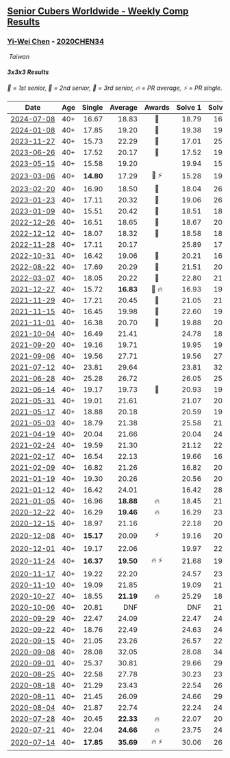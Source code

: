 <style>table {white-space: nowrap;}</style>
<link rel="stylesheet" type="text/css" href="/scw-comp/css/flags.css" />

## [Senior Cubers Worldwide - Weekly Comp Results](/scw-comp/results/)
### [Yi-Wei Chen](README.md) - [2020CHEN34](https://www.worldcubeassociation.org/persons/2020CHEN34?event=333)

<i class="flag flag-TW" />&nbsp;Taiwan

#### 3x3x3 Results

<span style="white-space: nowrap;">🥇 = 1st senior</span>, <span style="white-space: nowrap;">🥈 = 2nd senior</span>, <span style="white-space: nowrap;">🥉 = 3rd senior</span>, <span style="white-space: nowrap;">🔥 = PR average</span>, <span style="white-space: nowrap;">⚡ = PR single</span>.

| Date | Age | Single | Average | Awards | Solve 1 | Solve 2 | Solve 3 | Solve 4 | Solve 5 | Video |
| :--: | :--: | --: | --: | :--: | --: | --: | --: | --: | --: | :-- |
| [2024-07-08](../../results/2024-07-08/333.md) | 40+ | 16.67 | 18.83 | 🥉 | 18.79 | 16.67 | 22.37 | 18.90 | 18.80 | [Desktop](https://www.facebook.com/events/821748909640871/permalink/827735105708918) / [Mobile](https://m.facebook.com/events/821748909640871?view=permalink&id=827735105708918) |
| [2024-01-08](../../results/2024-01-08/333.md) | 40+ | 17.85 | 19.20 | 🥉 | 19.38 | 19.19 | 20.24 | 17.85 | 19.03 | [Desktop](https://www.facebook.com/events/1278843609453417/permalink/1283841112287000) / [Mobile](https://m.facebook.com/events/1278843609453417?view=permalink&id=1283841112287000) |
| [2023-11-27](../../results/2023-11-27/333.md) | 40+ | 15.73 | 22.29 | 🥉 | 17.01 | 25.51 | 24.35 | 27.32 | 15.73 | [Desktop](https://www.facebook.com/events/889636606027860/permalink/895704885421032) / [Mobile](https://m.facebook.com/events/889636606027860?view=permalink&id=895704885421032) |
| [2023-06-26](../../results/2023-06-26/333.md) | 40+ | 17.52 | 20.17 | 🥉 | 17.52 | 19.02 | 35.95 | 19.85 | 21.63 | [Desktop](https://www.facebook.com/events/205496442461873/permalink/215492518128932) / [Mobile](https://m.facebook.com/events/205496442461873?view=permalink&id=215492518128932) |
| [2023-05-15](../../results/2023-05-15/333.md) | 40+ | 15.58 | 19.20 |  | 19.94 | 15.58 | 19.40 | 19.24 | 18.97 | [Desktop](https://www.facebook.com/events/943848890264789/permalink/945354260114252) / [Mobile](https://m.facebook.com/events/943848890264789?view=permalink&id=945354260114252) |
| [2023-03-06](../../results/2023-03-06/333.md) | 40+ | **14.80** | 17.29 | 🥉 ⚡ | 15.28 | 19.76 | 17.39 | **14.80** | 19.20 | [Desktop](https://www.facebook.com/events/229553919432988/permalink/236693375385709) / [Mobile](https://m.facebook.com/events/229553919432988?view=permalink&id=236693375385709) |
| [2023-02-20](../../results/2023-02-20/333.md) | 40+ | 16.90 | 18.50 | 🥉 | 18.04 | 26.51 | 18.06 | 19.40 | 16.90 | [Desktop](https://www.facebook.com/events/569225115154363/permalink/570882054988669) / [Mobile](https://m.facebook.com/events/569225115154363?view=permalink&id=570882054988669) |
| [2023-01-23](../../results/2023-01-23/333.md) | 40+ | 17.11 | 20.32 | 🥈 | 19.06 | 26.38 | 17.11 | 24.00 | 17.91 | [Desktop](https://www.facebook.com/events/492735749600024/permalink/498513182355614) / [Mobile](https://m.facebook.com/events/492735749600024?view=permalink&id=498513182355614) |
| [2023-01-09](../../results/2023-01-09/333.md) | 40+ | 15.51 | 20.42 | 🥉 | 18.51 | 18.29 | 15.51 | 27.08 | 24.46 | [Desktop](https://www.facebook.com/events/4054783058080417/permalink/4064915033733886) / [Mobile](https://m.facebook.com/events/4054783058080417?view=permalink&id=4064915033733886) |
| [2022-12-26](../../results/2022-12-26/333.md) | 40+ | 16.51 | 18.65 | 🥉 | 18.67 | 20.11 | 17.94 | 19.34 | 16.51 | [Desktop](https://www.facebook.com/events/563573978559176/permalink/568903778026196) / [Mobile](https://m.facebook.com/events/563573978559176?view=permalink&id=568903778026196) |
| [2022-12-12](../../results/2022-12-12/333.md) | 40+ | 18.07 | 18.32 | 🥈 | 18.58 | 18.31 | 39.82 | 18.08 | 18.07 | [Desktop](https://www.facebook.com/events/1263750814207978/permalink/1266150863967973) / [Mobile](https://m.facebook.com/events/1263750814207978?view=permalink&id=1266150863967973) |
| [2022-11-28](../../results/2022-11-28/333.md) | 40+ | 17.11 | 20.17 |  | 25.89 | 17.11 | 22.48 | 18.52 | 19.52 | [Desktop](https://www.facebook.com/events/1541409726309933/permalink/1550306992086873) / [Mobile](https://m.facebook.com/events/1541409726309933?view=permalink&id=1550306992086873) |
| [2022-10-31](../../results/2022-10-31/333.md) | 40+ | 16.42 | 19.06 | 🥉 | 20.21 | 16.42 | 17.54 | 21.07 | 19.42 | [Desktop](https://www.facebook.com/events/536496438309051/permalink/539679821324046) / [Mobile](https://m.facebook.com/events/536496438309051?view=permalink&id=539679821324046) |
| [2022-08-22](../../results/2022-08-22/333.md) | 40+ | 17.69 | 20.29 | 🥈 | 21.51 | 20.54 | 17.69 | 20.07 | 20.26 | [Desktop](https://www.facebook.com/events/1050714292295463/permalink/1057517368281822) / [Mobile](https://m.facebook.com/events/1050714292295463?view=permalink&id=1057517368281822) |
| [2022-03-07](../../results/2022-03-07/333.md) | 40+ | 18.05 | 20.22 | 🥇 | 22.80 | 21.51 | 20.97 | 18.05 | 18.19 | [Desktop](https://www.facebook.com/events/543808583529148/permalink/548948493015157) / [Mobile](https://m.facebook.com/events/543808583529148?view=permalink&id=548948493015157) |
| [2021-12-27](../../results/2021-12-27/333.md) | 40+ | 15.72 | **16.83** | 🥈 🔥 | 16.93 | 19.52 | 16.88 | 16.69 | 15.72 | [Desktop](https://www.facebook.com/events/343359980546742/permalink/348433820039358) / [Mobile](https://m.facebook.com/events/343359980546742?view=permalink&id=348433820039358) |
| [2021-11-29](../../results/2021-11-29/333.md) | 40+ | 17.21 | 20.45 | 🥉 | 21.05 | 21.11 | 27.82 | 19.20 | 17.21 | [Desktop](https://www.facebook.com/events/401731615009477/permalink/408496790999626) / [Mobile](https://m.facebook.com/events/401731615009477?view=permalink&id=408496790999626) |
| [2021-11-15](../../results/2021-11-15/333.md) | 40+ | 16.45 | 19.98 | 🥈 | 22.60 | 19.60 | 22.40 | 17.94 | 16.45 | [Desktop](https://www.facebook.com/events/717487009641909/permalink/722510935806183) / [Mobile](https://m.facebook.com/events/717487009641909?view=permalink&id=722510935806183) |
| [2021-11-01](../../results/2021-11-01/333.md) | 40+ | 16.38 | 20.70 | 🥈 | 19.88 | 20.73 | 22.09 | 21.49 | 16.38 | [Desktop](https://www.facebook.com/events/556108165479652/permalink/559853868438415) / [Mobile](https://m.facebook.com/events/556108165479652?view=permalink&id=559853868438415) |
| [2021-10-04](../../results/2021-10-04/333.md) | 40+ | 16.49 | 21.41 |  | 24.78 | 18.25 | 21.20 | 16.49 | 26.12 | [Desktop](https://www.facebook.com/events/1102565390277531/permalink/1110690052798398) / [Mobile](https://m.facebook.com/events/1102565390277531?view=permalink&id=1110690052798398) |
| [2021-09-20](../../results/2021-09-20/333.md) | 40+ | 19.16 | 19.71 |  | 19.95 | 19.44 | 20.22 | 19.73 | 19.16 | [Desktop](https://www.facebook.com/events/836337370416586/permalink/839866283397028) / [Mobile](https://m.facebook.com/events/836337370416586?view=permalink&id=839866283397028) |
| [2021-09-06](../../results/2021-09-06/333.md) | 40+ | 19.56 | 27.71 |  | 19.56 | 27.30 | 23.74 | 32.08 | 46.04 | [Desktop](https://www.facebook.com/events/208105634636421/permalink/211508570962794) / [Mobile](https://m.facebook.com/events/208105634636421?view=permalink&id=211508570962794) |
| [2021-07-12](../../results/2021-07-12/333.md) | 40+ | 23.81 | 29.64 |  | 23.81 | 32.43 | 37.86 | 28.85 | 27.63 | [Desktop](https://www.facebook.com/events/511699716713156/permalink/515126636370464) / [Mobile](https://m.facebook.com/events/511699716713156?view=permalink&id=515126636370464) |
| [2021-06-28](../../results/2021-06-28/333.md) | 40+ | 25.28 | 26.72 |  | 26.05 | 25.28 | 27.04 | 31.26 | 27.08 | [Desktop](https://www.facebook.com/events/849999075950147/permalink/854569858826402) / [Mobile](https://m.facebook.com/events/849999075950147?view=permalink&id=854569858826402) |
| [2021-06-14](../../results/2021-06-14/333.md) | 40+ | 19.17 | 19.73 | 🥉 | 20.93 | 19.70 | 20.13 | 19.17 | 19.35 | [Desktop](https://www.facebook.com/events/318989363128881/permalink/321799749514509) / [Mobile](https://m.facebook.com/events/318989363128881?view=permalink&id=321799749514509) |
| [2021-05-31](../../results/2021-05-31/333.md) | 40+ | 19.01 | 21.61 |  | 21.07 | 20.00 | 19.01 | 30.80 | 23.77 | [Desktop](https://www.facebook.com/events/477312563557358/permalink/482553803033234) / [Mobile](https://m.facebook.com/events/477312563557358?view=permalink&id=482553803033234) |
| [2021-05-17](../../results/2021-05-17/333.md) | 40+ | 18.88 | 20.18 |  | 20.59 | 19.86 | 20.08 | 26.33 | 18.88 | [Desktop](https://www.facebook.com/events/294093895691078/permalink/298899155210552) / [Mobile](https://m.facebook.com/events/294093895691078?view=permalink&id=298899155210552) |
| [2021-05-03](../../results/2021-05-03/333.md) | 40+ | 18.79 | 21.38 |  | 25.58 | 21.88 | 18.79 | 23.46 | 18.80 | [Desktop](https://www.facebook.com/events/2542204919406396/permalink/2545754419051446) / [Mobile](https://m.facebook.com/events/2542204919406396?view=permalink&id=2545754419051446) |
| [2021-04-19](../../results/2021-04-19/333.md) | 40+ | 20.04 | 21.66 |  | 20.04 | 24.70 | 22.07 | 22.78 | 20.12 | [Desktop](https://www.facebook.com/events/195346665532379/permalink/198205088579870) / [Mobile](https://m.facebook.com/events/195346665532379?view=permalink&id=198205088579870) |
| [2021-02-24](../../results/2021-02-24/333.md) | 40+ | 19.59 | 21.30 |  | 21.12 | 22.11 | 20.67 | DNF | 19.59 | [Desktop](https://www.facebook.com/events/264199631979561/permalink/266697058396485) / [Mobile](https://m.facebook.com/events/264199631979561?view=permalink&id=266697058396485) |
| [2021-02-17](../../results/2021-02-17/333.md) | 40+ | 16.54 | 22.13 |  | 19.66 | 16.54 | DNF | 20.97 | 25.75 | [Desktop](https://www.facebook.com/events/2846210318979915/permalink/2849476401986640) / [Mobile](https://m.facebook.com/events/2846210318979915?view=permalink&id=2849476401986640) |
| [2021-02-09](../../results/2021-02-09/333.md) | 40+ | 16.82 | 21.26 |  | 16.82 | 20.91 | 21.00 | 29.92 | 21.87 | [Desktop](https://www.facebook.com/events/749806039307047/permalink/751303279157323) / [Mobile](https://m.facebook.com/events/749806039307047?view=permalink&id=751303279157323) |
| [2021-01-19](../../results/2021-01-19/333.md) | 40+ | 19.30 | 20.26 |  | 20.56 | 20.04 | 23.51 | 19.30 | 20.18 | [Desktop](https://www.facebook.com/events/259430338941057/permalink/262124882004936) / [Mobile](https://m.facebook.com/events/259430338941057?view=permalink&id=262124882004936) |
| [2021-01-12](../../results/2021-01-12/333.md) | 40+ | 16.42 | 24.01 |  | 16.42 | 28.54 | 28.11 | 18.91 | 25.02 | [Desktop](https://www.facebook.com/events/154842819532367/permalink/156195222730460) / [Mobile](https://m.facebook.com/events/154842819532367?view=permalink&id=156195222730460) |
| [2021-01-05](../../results/2021-01-05/333.md) | 40+ | 16.96 | **18.88** | 🔥 | 18.45 | 21.58 | 16.96 | 17.73 | 20.47 | [Desktop](https://www.facebook.com/events/237822631087555/permalink/242058630663955) / [Mobile](https://m.facebook.com/events/237822631087555?view=permalink&id=242058630663955) |
| [2020-12-22](../../results/2020-12-22/333.md) | 40+ | 16.29 | **19.46** | 🔥 | 16.29 | 23.08 | 18.66 | 18.92 | 20.80 | [Desktop](https://www.facebook.com/events/758481858355136/permalink/761815598021762) / [Mobile](https://m.facebook.com/events/758481858355136?view=permalink&id=761815598021762) |
| [2020-12-15](../../results/2020-12-15/333.md) | 40+ | 18.97 | 21.16 |  | 22.18 | 20.49 | 23.67 | 18.97 | 20.82 | [Desktop](https://www.facebook.com/events/804969103386330/permalink/806050943278146) / [Mobile](https://m.facebook.com/events/804969103386330?view=permalink&id=806050943278146) |
| [2020-12-08](../../results/2020-12-08/333.md) | 40+ | **15.17** | 20.09 | ⚡ | 19.16 | 20.17 | 20.95 | **15.17** | 29.80 | [Desktop](https://www.facebook.com/events/1026387727837469/permalink/1028172764325632) / [Mobile](https://m.facebook.com/events/1026387727837469?view=permalink&id=1028172764325632) |
| [2020-12-01](../../results/2020-12-01/333.md) | 40+ | 19.17 | 22.06 |  | 19.97 | 22.00 | 24.84 | 19.17 | 24.22 | [Desktop](https://www.facebook.com/events/456949201957439/permalink/460712701581089) / [Mobile](https://m.facebook.com/events/456949201957439?view=permalink&id=460712701581089) |
| [2020-11-24](../../results/2020-11-24/333.md) | 40+ | **16.37** | **19.50** | 🔥 ⚡ | 21.68 | 19.59 | 23.95 | **16.37** | 17.23 | [Desktop](https://www.facebook.com/events/418254925863499/permalink/420623742293284) / [Mobile](https://m.facebook.com/events/418254925863499?view=permalink&id=420623742293284) |
| [2020-11-17](../../results/2020-11-17/333.md) | 40+ | 19.22 | 22.20 |  | 24.57 | 23.99 | 20.20 | 22.40 | 19.22 | [Desktop](https://www.facebook.com/events/770207250227350/permalink/772239276690814) / [Mobile](https://m.facebook.com/events/770207250227350?view=permalink&id=772239276690814) |
| [2020-11-10](../../results/2020-11-10/333.md) | 40+ | 19.09 | 21.85 |  | 19.09 | 21.39 | 23.23 | 20.94 | 32.46 | [Desktop](https://www.facebook.com/events/355672432175632/permalink/359907135085495) / [Mobile](https://m.facebook.com/events/355672432175632?view=permalink&id=359907135085495) |
| [2020-10-27](../../results/2020-10-27/333.md) | 40+ | 18.55 | **21.19** | 🔥 | 25.29 | 18.55 | 19.30 | 23.25 | 21.01 | [Desktop](https://www.facebook.com/events/814285582657691/permalink/819642655455317) / [Mobile](https://m.facebook.com/events/814285582657691?view=permalink&id=819642655455317) |
| [2020-10-06](../../results/2020-10-06/333.md) | 40+ | 20.81 | DNF |  | DNF | 21.50 | 23.01 | 20.81 | DNF | [Desktop](https://www.facebook.com/events/2645965315652815/permalink/2649166918665988) / [Mobile](https://m.facebook.com/events/2645965315652815?view=permalink&id=2649166918665988) |
| [2020-09-29](../../results/2020-09-29/333.md) | 40+ | 22.47 | 24.09 |  | 22.47 | 24.05 | 23.24 | 25.40 | 24.98 | [Desktop](https://www.facebook.com/events/1202263490156156/permalink/1205257259856779) / [Mobile](https://m.facebook.com/events/1202263490156156?view=permalink&id=1205257259856779) |
| [2020-09-22](../../results/2020-09-22/333.md) | 40+ | 18.76 | 22.49 |  | 24.63 | 24.34 | 22.90 | 18.76 | 20.24 | [Desktop](https://www.facebook.com/events/349197636276246/permalink/351605786035431) / [Mobile](https://m.facebook.com/events/349197636276246?view=permalink&id=351605786035431) |
| [2020-09-15](../../results/2020-09-15/333.md) | 40+ | 21.05 | 23.26 |  | 26.57 | 22.76 | 25.28 | 21.74 | 21.05 | [Desktop](https://www.facebook.com/events/3404368289613252/permalink/3409654179084663) / [Mobile](https://m.facebook.com/events/3404368289613252?view=permalink&id=3409654179084663) |
| [2020-09-08](../../results/2020-09-08/333.md) | 40+ | 28.08 | 32.05 |  | 28.08 | 34.81 | 32.16 | 32.81 | 31.18 | [Desktop](https://www.facebook.com/events/660661614881054/permalink/663762511237631) / [Mobile](https://m.facebook.com/events/660661614881054?view=permalink&id=663762511237631) |
| [2020-09-01](../../results/2020-09-01/333.md) | 40+ | 25.37 | 30.81 |  | 29.66 | 29.08 | 39.80 | 25.37 | 33.69 | [Desktop](https://www.facebook.com/events/652945192290048/permalink/658337775084123) / [Mobile](https://m.facebook.com/events/652945192290048?view=permalink&id=658337775084123) |
| [2020-08-25](../../results/2020-08-25/333.md) | 40+ | 22.58 | 27.78 |  | 30.23 | 23.99 | 29.13 | 39.66 | 22.58 | [Desktop](https://www.facebook.com/events/2812216602434889/permalink/2816768031979746) / [Mobile](https://m.facebook.com/events/2812216602434889?view=permalink&id=2816768031979746) |
| [2020-08-18](../../results/2020-08-18/333.md) | 40+ | 21.29 | 23.43 |  | 22.54 | 26.03 | 21.29 | 25.89 | 21.86 | [Desktop](https://www.facebook.com/events/357518755418063/permalink/362382294931709) / [Mobile](https://m.facebook.com/events/357518755418063?view=permalink&id=362382294931709) |
| [2020-08-11](../../results/2020-08-11/333.md) | 40+ | 21.45 | 26.09 |  | 24.66 | 29.57 | 28.95 | 24.65 | 21.45 | [Desktop](https://www.facebook.com/events/338631130511019/permalink/342589300115202) / [Mobile](https://m.facebook.com/events/338631130511019?view=permalink&id=342589300115202) |
| [2020-08-04](../../results/2020-08-04/333.md) | 40+ | 21.87 | 22.74 |  | 22.24 | 24.05 | 21.93 | 21.87 | 26.63 | [Desktop](https://www.facebook.com/events/748440219235440/permalink/752824328797029) / [Mobile](https://m.facebook.com/events/748440219235440?view=permalink&id=752824328797029) |
| [2020-07-28](../../results/2020-07-28/333.md) | 40+ | 20.45 | **22.33** | 🔥 | 22.07 | 20.45 | 25.73 | 23.80 | 21.13 | [Desktop](https://www.facebook.com/events/708566320000803/permalink/710441883146580) / [Mobile](https://m.facebook.com/events/708566320000803?view=permalink&id=710441883146580) |
| [2020-07-21](../../results/2020-07-21/333.md) | 40+ | 22.04 | **24.66** | 🔥 | 23.75 | 24.10 | DNS | 26.13 | 22.04 | [Desktop](https://www.facebook.com/events/1842039515939197/permalink/1847830355360113) / [Mobile](https://m.facebook.com/events/1842039515939197?view=permalink&id=1847830355360113) |
| [2020-07-14](../../results/2020-07-14/333.md) | 40+ | **17.85** | **35.69** | 🔥 ⚡ | 30.06 | 26.54 | **17.85** | 1:07.66 | 50.47 | [Desktop](https://www.facebook.com/events/1157754364595802/permalink/1162603137444258) / [Mobile](https://m.facebook.com/events/1157754364595802?view=permalink&id=1162603137444258) |


<!-- Global site tag (gtag.js) - Google Analytics -->
<script async src="https://www.googletagmanager.com/gtag/js?id=UA-86348435-3"></script>
<script>window.dataLayer = window.dataLayer || []; function gtag() {dataLayer.push(arguments);} gtag('js', new Date()); gtag('config', 'UA-86348435-3');</script>
